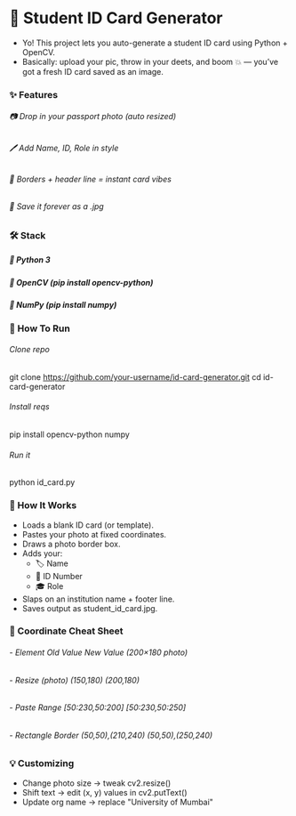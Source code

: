 # 🪪 Student ID Card Generator
- Yo! This project lets you auto-generate a student ID card using Python + OpenCV.
- Basically: upload your pic, throw in your deets, and boom 💥 — you’ve got a fresh ID card saved as an image.

### ✨ Features
###### 📷 Drop in your passport photo (auto resized)
###### 🖊️ Add Name, ID, Role in style
###### 🎨 Borders + header line = instant card vibes
###### 💾 Save it forever as a .jpg

### 🛠️ Stack
##### 🐍 Python 3
##### 👀 OpenCV (pip install opencv-python)
##### 🔢 NumPy (pip install numpy)

### 🚀 How To Run
###### Clone repo
git clone https://github.com/your-username/id-card-generator.git
cd id-card-generator
###### Install reqs
pip install opencv-python numpy
###### Run it
python id_card.py

### 🧩 How It Works
- Loads a blank ID card (or template).
- Pastes your photo at fixed coordinates.
- Draws a photo border box.
- Adds your:
  - 🏷️ Name
  - 🔢 ID Number
  - 🎓 Role
- Slaps on an institution name + footer line.
- Saves output as student_id_card.jpg.

### 📍 Coordinate Cheat Sheet
###### - Element	Old Value	New Value (200×180 photo)
###### - Resize (photo)	(150,180)	(200,180)
###### - Paste Range	[50:230,50:200]	[50:230,50:250]
###### - Rectangle Border	(50,50),(210,240)	(50,50),(250,240)

### 💡 Customizing
- Change photo size → tweak cv2.resize()
- Shift text → edit (x, y) values in cv2.putText()
- Update org name → replace "University of Mumbai"
